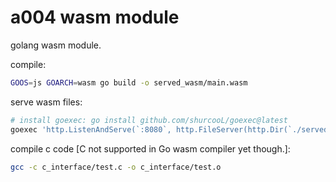 # a004 wasm module

golang wasm module.

compile:
```bash
GOOS=js GOARCH=wasm go build -o served_wasm/main.wasm
```

serve wasm files:
```bash
# install goexec: go install github.com/shurcooL/goexec@latest
goexec 'http.ListenAndServe(`:8080`, http.FileServer(http.Dir(`./served_wasm`)))'
```

compile c code [C not supported in Go wasm compiler yet though.]:
```bash
gcc -c c_interface/test.c -o c_interface/test.o
```
